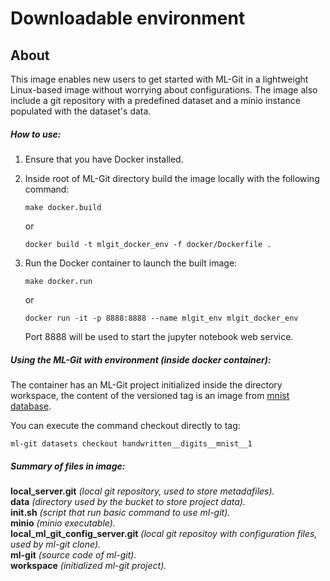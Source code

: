 # Downloadable environment

## About

This image enables new users to get started with ML-Git in a lightweight Linux-based image without worrying about configurations. The image also include a git repository with a predefined dataset and a minio instance populated with the dataset's data.

##### **How to use:**
1. Ensure that you have Docker installed.

2. Inside root of ML-Git directory build the image locally with the following command:
   
   `make docker.build`
   
   or
   
   `docker build -t mlgit_docker_env -f docker/Dockerfile .`

3. Run the Docker container to launch the built image:

   `make docker.run`
   
   or
   
   `docker run -it -p 8888:8888 --name mlgit_env mlgit_docker_env`

    Port 8888 will be used to start the jupyter notebook web service.
    
##### **Using the ML-Git with environment (inside docker container):**

The container has an ML-Git project initialized inside the directory workspace, the content of the versioned tag is an image from [mnist database](http://yann.lecun.com/exdb/mnist/). 

You can execute the command checkout directly to tag: 

```
ml-git datasets checkout handwritten__digits__mnist__1
```

##### **Summary of files in image:**

**local_server.git**  *(local git repository, used to store metadafiles).*<br/>
**data** *(directory used by the bucket to store project data).*<br/>
**init.sh** *(script that run basic command to use ml-git).*<br/>
**minio** *(minio executable).*<br/>
**local_ml_git_config_server.git** *(local git repositoy with configuration files, used by ml-git clone).*<br/>
**ml-git** *(source code of ml-git).*<br/>
**workspace** *(initialized ml-git project).*<br/>